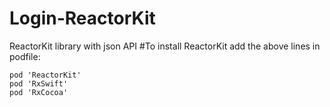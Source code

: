 # Login-ReactorKit
ReactorKit library with json API
#To install ReactorKit
add the above lines in podfile: 
```
pod 'ReactorKit'
pod 'RxSwift'
pod 'RxCocoa'
```
        
